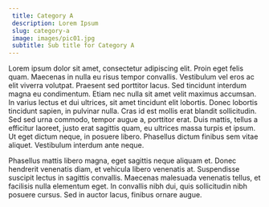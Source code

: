 ```yaml
---
 title: Category A
 description: Lorem Ipsum
 slug: category-a
 image: images/pic01.jpg
 subtitle: Sub title for Category A
---
```


Lorem ipsum dolor sit amet, consectetur adipiscing elit. Proin eget felis quam. Maecenas in nulla eu risus tempor convallis. Vestibulum vel eros ac elit viverra volutpat. Praesent sed porttitor lacus. Sed tincidunt interdum magna eu condimentum. Etiam nec nulla sit amet velit maximus accumsan. In varius lectus et dui ultrices, sit amet tincidunt elit lobortis. Donec lobortis tincidunt sapien, in pulvinar nulla. Cras id est mollis erat blandit sollicitudin. Sed sed urna commodo, tempor augue a, porttitor erat. Duis mattis, tellus a efficitur laoreet, justo erat sagittis quam, eu ultrices massa turpis et ipsum. Ut eget dictum neque, in posuere libero. Phasellus dictum finibus sem vitae aliquet. Vestibulum interdum ante neque.

Phasellus mattis libero magna, eget sagittis neque aliquam et. Donec hendrerit venenatis diam, et vehicula libero venenatis at. Suspendisse suscipit lectus in sagittis convallis. Maecenas malesuada venenatis tellus, et facilisis nulla elementum eget. In convallis nibh dui, quis sollicitudin nibh posuere cursus. Sed in auctor lacus, finibus ornare augue.
